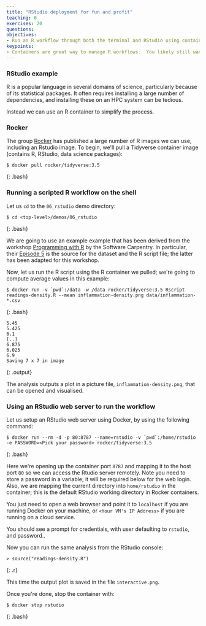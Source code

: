 ```yaml
---
title: "RStudio deployment for fun and profit"
teaching: 0
exercises: 20
questions:
objectives:
- Run an R workflow through both the terminal and RStudio using containers
keypoints:
- Containers are great way to manage R workflows.  You likely still want to have a local installation of R/Rstudio for some testing, but if you have set workflows, you can use containers to manage them.  You can also provide Rstudio servers for collaborators
---
```


### RStudio example ###

R is a popular language in several domains of science, particularly because of its statistical packages.  It often requires installing a large number of dependencies, and installing these on an HPC system can be tedious.

Instead we can use an R container to simplify the process.


### Rocker ###

The group [Rocker](https://hub.docker.com/r/rocker) has published a large number of R images we can use, including an Rstudio image.  To begin, we'll pull a Tidyverse container image (contains R, RStudio, data science packages):

```
$ docker pull rocker/tidyverse:3.5
```
{: .bash}


### Running a scripted R workflow on the shell ###

Let us `cd` to the `06_rstudio` demo directory:

```
$ cd <top-level>/demos/06_rstudio
```
{: .bash}

We are going to use an example example that has been derived from the workshop [Programming with R](http://swcarpentry.github.io/r-novice-inflammation/) by the Software Carpentry.
In particular, their [Episode 5](http://swcarpentry.github.io/r-novice-inflammation/05-cmdline/index.html) is the source for the dataset and the R script file; the latter has been adapted for this workshop.


Now, let us run the R script using the R container we pulled; we're going to compute average values in this example:

```
$ docker run -v `pwd`:/data -w /data rocker/tidyverse:3.5 Rscript readings-density.R --mean inflammation-density.png data/inflammation-*.csv
```
{: .bash}

```
5.45
5.425
6.1
[..]
6.875
6.025
6.9
Saving 7 x 7 in image
```
{: .output}

The analysis outputs a plot in a picture file, `inflammation-density.png`, that can be opened and visualised.


### Using an RStudio web server to run the workflow ###

Let us setup an RStudio web server using Docker, by using the following command:

```
$ docker run --rm -d -p 80:8787 --name=rstudio -v `pwd`:/home/rstudio -e PASSWORD=<Pick your password> rocker/tidyverse:3.5
```
{: .bash}

Here we're opening up the container port `8787` and mapping it to the host port `80` so we can access the Rtudio server remotely. Note you need to store a password in a variable; it will be required below for the web login. Also, we are mapping the current directory into `home/rstudio` in the container; this is the default RStudio working directory in Rocker containers.

You just need to open a web browser and point it to `localhost` if you are running Docker on your machine, or `<Your VM's IP Address>` if you are running on a cloud service.

You should see a prompt for credentials, with user defaulting to `rstudio`, and password..

Now you can run the same analysis from the RStudio console:

```
> source("readings-density.R")
```
{: .r}

This time the output plot is saved in the file `interactive.png`.

Once you're done, stop the container with:

```
$ docker stop rstudio
```
{: .bash}
